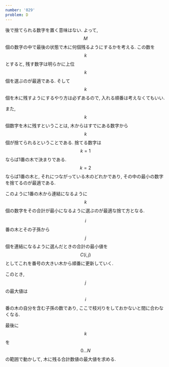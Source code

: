 ```yaml
---
number: '029'
problem: D
---
```

後で捨てられる数字を置く意味はない. よって, $$ M $$ 個の数字の中で最後の状態で木に何個残るようにするかを考える. この数を $$ k $$ とすると, 残す数字は明らかに上位 $$ k $$ 個を選ぶのが最適である. そして $$ k $$ 個を木に残すようにするやり方は必ずあるので, 入れる順番は考えなくてもいい.

また, $$ k $$ 個数字を木に残すということは, 木からはすでにある数字から $$ k $$ 個が捨てられるということである. 捨てる数字は $$ k = 1 $$ ならば1番の木で決まりである. $$ k = 2 $$ ならば1番の木と, それにつながっている木のどれかであり, その中の最小の数字を捨てるのが最適である.

このように1番の木から連結になるように $$ k $$ 個の数字をその合計が最小になるように選ぶのが最適な捨て方となる.

$$ i $$ 番の木とその子孫から $$ j $$ 個を連結になるように選んだときの合計の最小値を $$ C(i, j) $$ としてこれを番号の大きい木から順番に更新していく.

このとき, $$ j $$ の最大値は $$ i $$ 番の木の自分を含む子孫の数であり, ここで枝刈りをしておかないと間に合わなくなる.

最後に $$ k $$ を $$ 0 \dots N $$ の範囲で動かして, 木に残る合計数値の最大値を求める.
